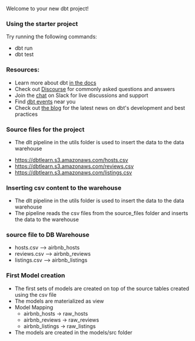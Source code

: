 Welcome to your new dbt project!

### Using the starter project

Try running the following commands:
- dbt run
- dbt test


### Resources:
- Learn more about dbt [in the docs](https://docs.getdbt.com/docs/introduction)
- Check out [Discourse](https://discourse.getdbt.com/) for commonly asked questions and answers
- Join the [chat](https://community.getdbt.com/) on Slack for live discussions and support
- Find [dbt events](https://events.getdbt.com) near you
- Check out [the blog](https://blog.getdbt.com/) for the latest news on dbt's development and best practices

### Source files for the project
- The dlt pipeline in the utils folder is used to insert the data to the data warehouse
 * https://dbtlearn.s3.amazonaws.com/hosts.csv
 * https://dbtlearn.s3.amazonaws.com/reviews.csv
 * https://dbtlearn.s3.amazonaws.com/listings.csv

### Inserting csv content to the warehouse
- The dlt pipeline in the utils folder is used to insert the data to the data warehouse
- The pipeline reads the csv files from the source_files folder and inserts the data to the warehouse

### source file to DB Warehouse 
- hosts.csv --> airbnb_hosts
- reviews.csv --> airbnb_reviews
- listings.csv --> airbnb_listings

### First Model creation
- The first sets of models are created on top of the source tables created using the csv file
- The models are materialized as view
- Model Mapping
   - airbnb_hosts -> raw_hosts
   - airbnb_reviews -> raw_reviews
   - airbnb_listings -> raw_listings
- The models are created in the models/src folder

